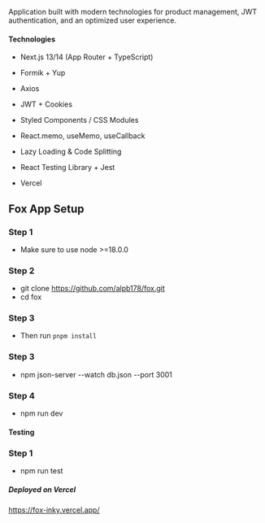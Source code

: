 Application built with modern technologies for product management, JWT authentication, and an optimized user experience.


#### Technologies

- Next.js 13/14 (App Router + TypeScript)

- Formik + Yup

- Axios 

- JWT + Cookies 

- Styled Components / CSS Modules 

- React.memo, useMemo, useCallback

- Lazy Loading & Code Splitting 

- React Testing Library + Jest 

- Vercel



Fox App Setup
--------------------------------------

### Step 1

- Make sure to use node >=18.0.0

### Step 2
- git clone https://github.com/alpb178/fox.git
- cd fox

### Step 3

- Then run `pnpm install`

### Step 3

- npm json-server --watch db.json --port 3001

### Step 4

- npm run dev


#### Testing

### Step 1
- npm run test



##### Deployed on Vercel

https://fox-inky.vercel.app/
